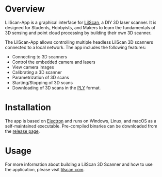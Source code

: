 # Overview

LilScan-App is a graphical interface for [LilScan](http://www.lilscan.com), a  DIY 3D laser scanner. 
It is designed for Students, Hobbyists, and Makers to learn the fundamentals of 3D sensing and point 
cloud processing by building their own 3D scanner.

The LilScan-App allows controlling multiple headless LilScan 3D scanners connected to a local network. The app includes the following features:

 * Connecting to 3D scanners
 * Control the embedded camera and lasers
 * View camera images
 * Calibrating a 3D scanner
 * Parametrization of 3D scans
 * Starting/Stopping of 3D scans
 * Downloading of 3D scans in the [PLY](https://en.wikipedia.org/wiki/PLY_(file_format)) format.
 
# Installation
The app is based on [Electron](https://www.electronjs.org) and runs on Windows, Linux, and macOS as a self-maintained executable. 
Pre-compiled binaries can be downloaded from the [release page](https://github.com/lilscan/lilscan-app/releases).

# Usage 
For more information about building a LilScan 3D Scanner and how to use the application, please visit [lilscan.com](http://www.lilscan.com).
